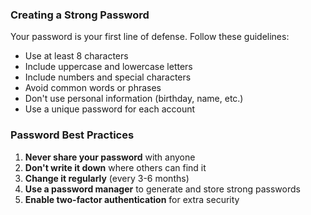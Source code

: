 ### Creating a Strong Password

Your password is your first line of defense. Follow these guidelines:

- Use at least 8 characters
- Include uppercase and lowercase letters
- Include numbers and special characters
- Avoid common words or phrases
- Don't use personal information (birthday, name, etc.)
- Use a unique password for each account

### Password Best Practices

1. **Never share your password** with anyone
2. **Don't write it down** where others can find it
3. **Change it regularly** (every 3-6 months)
4. **Use a password manager** to generate and store strong passwords
5. **Enable two-factor authentication** for extra security
